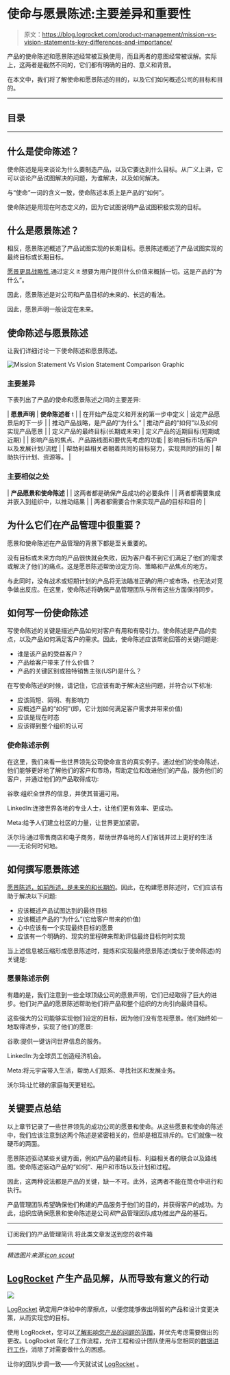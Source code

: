 # 使命与愿景陈述:主要差异和重要性

> 原文：<https://blog.logrocket.com/product-management/mission-vs-vision-statements-key-differences-and-importance/>

产品的使命陈述和愿景陈述经常被互换使用，而且两者的意图经常被误解。实际上，这两者是截然不同的，它们都有明确的目的、意义和背景。

在本文中，我们将了解使命和愿景陈述的目的，以及它们如何概述公司的目标和目的。

* * *

## 目录

* * *

## 什么是使命陈述？

使命陈述是用来谈论为什么要制造产品，以及它要达到什么目标。从广义上讲，它可以谈论产品试图解决的问题，为谁解决，以及如何解决。

与“使命”一词的含义一致，使命陈述本质上是产品的“如何”。

使命陈述是用现在时态定义的，因为它试图说明产品试图积极实现的目标。

## 什么是愿景陈述？

相反，愿景陈述概述了产品试图实现的长期目标。愿景陈述概述了产品试图实现的最终目标或长期目标。

[愿景更具战略性](https://blog.logrocket.com/product-management/what-is-a-strategy-canvas-how-to-create-examples/),通过定义 it 想要为用户提供什么价值来概括一切。这是产品的“为什么”。

因此，愿景陈述是对公司和产品目标的未来的、长远的看法。

因此，愿景声明一般设定在未来。

## 使命陈述与愿景陈述

让我们详细讨论一下使命陈述和愿景陈述。

![Mission Statement Vs Vision Statement Comparison Graphic](img/5664245ef34513d003573b4368ebb116.png)

### 主要差异

下表列出了产品的使命和愿景陈述之间的主要差异:

| **愿景声明** | **使命陈述者** t |
| 在开始产品定义和开发的第一步中定义 | 设定产品愿景后的下一步 |
| 推动产品战略，是产品的“为什么” | 推动产品的“如何”以及如何实现产品愿景 |
| 定义产品的最终目标(长期或未来) | 定义产品的近期目标(短期或近期) |
| 影响产品的焦点、产品路线图和要优先考虑的功能 | 影响目标市场/客户以及发展计划/流程 |
| 帮助利益相关者朝着共同的目标努力，实现共同的目的 | 帮助执行计划、资源等。 |

### 主要相似之处

| **产品愿景和使命陈述** |
| 这两者都是确保产品成功的必要条件 |
| 两者都需要集成并嵌入到组织中，以推动结果 |
| 两者都需要合作来实现产品的目标和目的 |

## 为什么它们在产品管理中很重要？

愿景和使命陈述在产品管理的背景下都是至关重要的。

没有目标或未来方向的产品很快就会失败，因为客户看不到它们满足了他们的需求或解决了他们的痛点。这是愿景陈述帮助设定方向、策略和产品焦点的地方。

与此同时，没有战术或短期计划的产品将无法瞄准正确的用户或市场，也无法对竞争做出反应。在这里，使命陈述将确保产品管理团队与所有这些方面保持同步。

## 如何写一份使命陈述

写使命陈述的关键是描述产品如何对客户有用和有吸引力。使命陈述是产品的卖点，以及产品如何满足客户的需求。因此，使命陈述应该帮助回答的关键问题是:

*   谁是该产品的受益客户？
*   产品给客户带来了什么价值？
*   产品的关键区别或独特销售主张(USP)是什么？

在写使命陈述的时候，请记住，它应该有助于解决这些问题，并符合以下标准:

*   应该简短、简明、有影响力
*   应概述产品的“如何”(即，它计划如何满足客户需求并带来价值)
*   应该是现在时态
*   应该得到整个组织的认可

### 使命陈述示例

在这里，我们来看一些世界领先公司使命宣言的真实例子。通过他们的使命陈述，他们能够更好地了解他们的客户和市场，帮助定位和改进他们的产品，服务他们的客户，并通过他们的产品取得成功:

谷歌:组织全世界的信息，并使其普遍可用。

LinkedIn:连接世界各地的专业人士，让他们更有效率、更成功。

Meta:给予人们建立社区的力量，让世界更加紧密。

沃尔玛:通过零售商店和电子商务，帮助世界各地的人们省钱并过上更好的生活——无论何时何地。

## 如何撰写愿景陈述

[愿景陈述，如前所述，是未来的和长期的](https://blog.logrocket.com/product-management/what-is-a-product-vision-statement-examples/)。因此，在构建愿景陈述时，它们应该有助于解决以下问题:

*   应该概述产品试图达到的最终目标
*   应该概述产品的“为什么”(它给客户带来的价值)
*   心中应该有一个实现最终目标的愿景
*   应该有一个明确的、现实的里程碑来帮助评估最终目标何时实现

当上述信息被压缩形成愿景陈述时，提炼和实现最终愿景陈述(类似于使命陈述)的关键是:

### 愿景陈述示例

有趣的是，我们注意到一些全球顶级公司的愿景声明，它们已经取得了巨大的进步。他们对产品的愿景陈述帮助他们将产品和整个组织的方向引向最终目标。

这些强大的公司能够实现他们设定的目标，因为他们没有忽视愿景。他们始终如一地取得进步，实现了他们的愿景:

谷歌:提供一键访问世界信息的服务。

LinkedIn:为全球员工创造经济机会。

Meta:将元宇宙带入生活，帮助人们联系、寻找社区和发展业务。

沃尔玛:让忙碌的家庭每天更轻松。

## 关键要点总结

以上章节记录了一些世界领先的成功公司的愿景和使命。从这些愿景和使命的陈述中，我们应该注意到这两个陈述是紧密相关的，但却是相互排斥的。它们就像一枚硬币的两面。

愿景陈述驱动某些关键方面，例如产品的最终目标、利益相关者的联合以及路线图。使命陈述驱动产品的“如何”、用户和市场以及计划和过程。

因此，这两种说法都是产品的关键，缺一不可。此外，这两者不能在筒仓中进行和执行。

产品管理团队希望确保他们构建的产品服务于他们的目的，并获得客户的成功。为此，组织应确保愿景和使命陈述是公司*和*产品管理团队成功推出产品的基石。

* * *

订阅我们的产品管理简讯
将此类文章发送到您的收件箱

* * *

*精选图片来源:[icon scout](https://iconscout.com/icon/file-3250251)*

## [LogRocket](https://lp.logrocket.com/blg/pm-signup) 产生产品见解，从而导致有意义的行动

[![](img/1af2ef21ae5da387d71d92a7a09c08e8.png)](https://lp.logrocket.com/blg/pm-signup)

[LogRocket](https://lp.logrocket.com/blg/pm-signup) 确定用户体验中的摩擦点，以便您能够做出明智的产品和设计变更决策，从而实现您的目标。

使用 LogRocket，您可以[了解影响您产品的问题的范围](https://logrocket.com/for/analytics-for-web-applications)，并优先考虑需要做出的更改。LogRocket 简化了工作流程，允许工程和设计团队使用与您相同的[数据进行工作](https://logrocket.com/for/web-analytics-solutions)，消除了对需要做什么的困惑。

让你的团队步调一致——今天就试试 [LogRocket](https://lp.logrocket.com/blg/pm-signup) 。